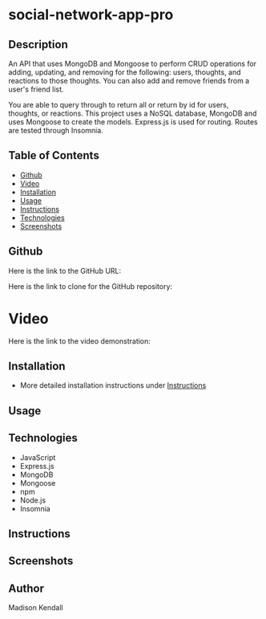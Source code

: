 # social-network-app-pro

## Description
An API that uses MongoDB and Mongoose to perform CRUD operations for adding, updating, and removing for the following:
users, thoughts, and reactions to those thoughts. You can also add and remove friends from a user's friend list.

You are able to query through to return all or return by id for users, thoughts, or reactions.
This project uses a NoSQL database, MongoDB and uses Mongoose to create the models.
Express.js is used for routing. Routes are tested through Insomnia.

## Table of Contents

- [Github](#github)
- [Video](#video)
- [Installation](#installation)
- [Usage](#usage)
- [Instructions](#instructions)
- [Technologies](#technologies)
- [Screenshots](#screenshots)

## Github
Here is the link to the GitHub URL:

Here is the link to clone for the GitHub repository:

# Video
Here is the link to the video demonstration:

## Installation

* More detailed installation instructions under [Instructions](#instructions)

## Usage

## Technologies
* JavaScript
* Express.js
* MongoDB
* Mongoose
* npm
* Node.js
* Insomnia

## Instructions

## Screenshots

## Author
Madison Kendall
